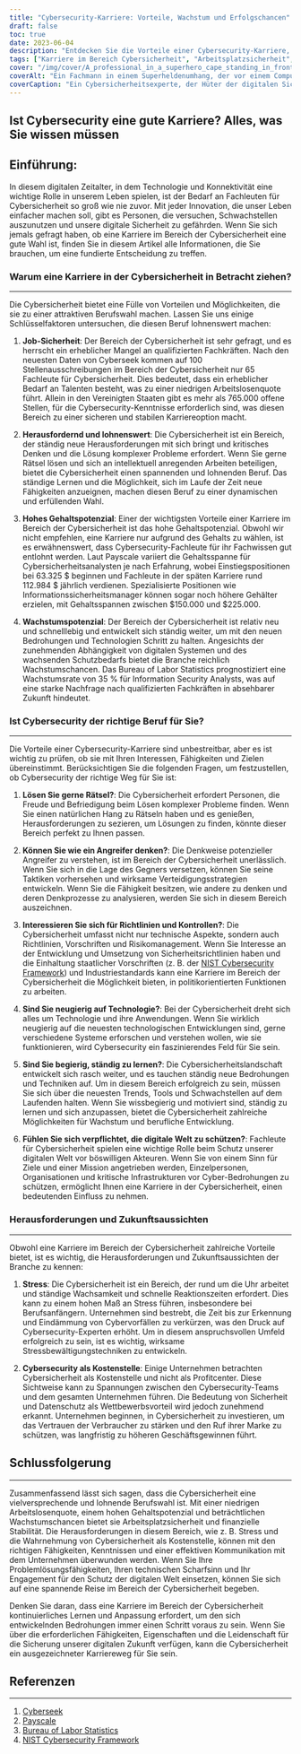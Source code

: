 ```yaml
---
title: "Cybersecurity-Karriere: Vorteile, Wachstum und Erfolgschancen"
draft: false
toc: true
date: 2023-06-04
description: "Entdecken Sie die Vorteile einer Cybersecurity-Karriere, darunter Arbeitsplatzsicherheit, hohes Gehaltspotenzial und zahlreiche Wachstumschancen im digitalen Zeitalter."
tags: ["Karriere im Bereich Cybersicherheit", "Arbeitsplatzsicherheit", "hohes Gehaltspotenzial", "Wachstumschancen", "Cybersicherheitsberuf", "Cyber-Bedrohungen", "digitale Sicherheit", "Informationssicherheit", "Cybersicherheitsfähigkeiten", "Cybersicherheitsfachleute", "Cybersicherheitsnachfrage", "Cybersicherheitsindustrie", "Jobs im Bereich Cybersicherheit", "Ausblick auf die Cybersicherheit", "Herausforderungen der Cybersicherheit", "Belohnungen für Cybersicherheit", "Zukunft der Cybersicherheit", "Denkweise im Bereich der Cybersicherheit", "Cybersicherheitspolitik", "technologische Neugierde", "kontinuierliches Lernen", "Stressbewältigung", "Bedeutung der Cybersicherheit", "Wahrnehmung der Cybersicherheit", "digitaler Schutz", "Entwicklung von Fähigkeiten im Bereich der Cybersicherheit", "Sicherung der digitalen Welt", "sich entwickelnde Bedrohungen der Cybersicherheit", "Ruf der Marke Cybersicherheit", "wirtschaftliche Rentabilität"]
cover: "/img/cover/A_professional_in_a_superhero_cape_standing_in_front_of_a_computer.png"
coverAlt: "Ein Fachmann in einem Superheldenumhang, der vor einem Computerbildschirm mit einem Schild steht, das für Cybersicherheit steht."
coverCaption: "Ein Cybersicherheitsexperte, der Hüter der digitalen Sicherheit, ausgestattet mit einem Schutzschild gegen Cyberbedrohungen."
---
```


## Ist Cybersecurity eine gute Karriere? Alles, was Sie wissen müssen

Einführung:
-----------------
In diesem digitalen Zeitalter, in dem Technologie und Konnektivität eine wichtige Rolle in unserem Leben spielen, ist der Bedarf an Fachleuten für Cybersicherheit so groß wie nie zuvor. Mit jeder Innovation, die unser Leben einfacher machen soll, gibt es Personen, die versuchen, Schwachstellen auszunutzen und unsere digitale Sicherheit zu gefährden. Wenn Sie sich jemals gefragt haben, ob eine Karriere im Bereich der Cybersicherheit eine gute Wahl ist, finden Sie in diesem Artikel alle Informationen, die Sie brauchen, um eine fundierte Entscheidung zu treffen.

### Warum eine Karriere in der Cybersicherheit in Betracht ziehen?
-----------------
Die Cybersicherheit bietet eine Fülle von Vorteilen und Möglichkeiten, die sie zu einer attraktiven Berufswahl machen. Lassen Sie uns einige Schlüsselfaktoren untersuchen, die diesen Beruf lohnenswert machen:

1. **Job-Sicherheit**: Der Bereich der Cybersicherheit ist sehr gefragt, und es herrscht ein erheblicher Mangel an qualifizierten Fachkräften. Nach den neuesten Daten von Cyberseek kommen auf 100 Stellenausschreibungen im Bereich der Cybersicherheit nur 65 Fachleute für Cybersicherheit. Dies bedeutet, dass ein erheblicher Bedarf an Talenten besteht, was zu einer niedrigen Arbeitslosenquote führt. Allein in den Vereinigten Staaten gibt es mehr als 765.000 offene Stellen, für die Cybersecurity-Kenntnisse erforderlich sind, was diesen Bereich zu einer sicheren und stabilen Karriereoption macht.

2. **Herausfordernd und lohnenswert**: Die Cybersicherheit ist ein Bereich, der ständig neue Herausforderungen mit sich bringt und kritisches Denken und die Lösung komplexer Probleme erfordert. Wenn Sie gerne Rätsel lösen und sich an intellektuell anregenden Arbeiten beteiligen, bietet die Cybersicherheit einen spannenden und lohnenden Beruf. Das ständige Lernen und die Möglichkeit, sich im Laufe der Zeit neue Fähigkeiten anzueignen, machen diesen Beruf zu einer dynamischen und erfüllenden Wahl.

3. **Hohes Gehaltspotenzial**: Einer der wichtigsten Vorteile einer Karriere im Bereich der Cybersicherheit ist das hohe Gehaltspotenzial. Obwohl wir nicht empfehlen, eine Karriere nur aufgrund des Gehalts zu wählen, ist es erwähnenswert, dass Cybersecurity-Fachleute für ihr Fachwissen gut entlohnt werden. Laut Payscale variiert die Gehaltsspanne für Cybersicherheitsanalysten je nach Erfahrung, wobei Einstiegspositionen bei 63.325 $ beginnen und Fachleute in der späten Karriere rund 112.984 $ jährlich verdienen. Spezialisierte Positionen wie Informationssicherheitsmanager können sogar noch höhere Gehälter erzielen, mit Gehaltsspannen zwischen $150.000 und $225.000.

4. **Wachstumspotenzial**: Der Bereich der Cybersicherheit ist relativ neu und schnelllebig und entwickelt sich ständig weiter, um mit den neuen Bedrohungen und Technologien Schritt zu halten. Angesichts der zunehmenden Abhängigkeit von digitalen Systemen und des wachsenden Schutzbedarfs bietet die Branche reichlich Wachstumschancen. Das Bureau of Labor Statistics prognostiziert eine Wachstumsrate von 35 % für Information Security Analysts, was auf eine starke Nachfrage nach qualifizierten Fachkräften in absehbarer Zukunft hindeutet.

### Ist Cybersecurity der richtige Beruf für Sie?
-----------------
Die Vorteile einer Cybersecurity-Karriere sind unbestreitbar, aber es ist wichtig zu prüfen, ob sie mit Ihren Interessen, Fähigkeiten und Zielen übereinstimmt. Berücksichtigen Sie die folgenden Fragen, um festzustellen, ob Cybersecurity der richtige Weg für Sie ist:

1. **Lösen Sie gerne Rätsel?**: Die Cybersicherheit erfordert Personen, die Freude und Befriedigung beim Lösen komplexer Probleme finden. Wenn Sie einen natürlichen Hang zu Rätseln haben und es genießen, Herausforderungen zu sezieren, um Lösungen zu finden, könnte dieser Bereich perfekt zu Ihnen passen.

2. **Können Sie wie ein Angreifer denken?**: Die Denkweise potenzieller Angreifer zu verstehen, ist im Bereich der Cybersicherheit unerlässlich. Wenn Sie sich in die Lage des Gegners versetzen, können Sie seine Taktiken vorhersehen und wirksame Verteidigungsstrategien entwickeln. Wenn Sie die Fähigkeit besitzen, wie andere zu denken und deren Denkprozesse zu analysieren, werden Sie sich in diesem Bereich auszeichnen.

3. **Interessieren Sie sich für Richtlinien und Kontrollen?**: Die Cybersicherheit umfasst nicht nur technische Aspekte, sondern auch Richtlinien, Vorschriften und Risikomanagement. Wenn Sie Interesse an der Entwicklung und Umsetzung von Sicherheitsrichtlinien haben und die Einhaltung staatlicher Vorschriften (z. B. der [NIST Cybersecurity Framework](https://www.nist.gov/cyberframework)) und Industriestandards kann eine Karriere im Bereich der Cybersicherheit die Möglichkeit bieten, in politikorientierten Funktionen zu arbeiten.

4. **Sind Sie neugierig auf Technologie?**: Bei der Cybersicherheit dreht sich alles um Technologie und ihre Anwendungen. Wenn Sie wirklich neugierig auf die neuesten technologischen Entwicklungen sind, gerne verschiedene Systeme erforschen und verstehen wollen, wie sie funktionieren, wird Cybersecurity ein faszinierendes Feld für Sie sein.

5. **Sind Sie begierig, ständig zu lernen?**: Die Cybersicherheitslandschaft entwickelt sich rasch weiter, und es tauchen ständig neue Bedrohungen und Techniken auf. Um in diesem Bereich erfolgreich zu sein, müssen Sie sich über die neuesten Trends, Tools und Schwachstellen auf dem Laufenden halten. Wenn Sie wissbegierig und motiviert sind, ständig zu lernen und sich anzupassen, bietet die Cybersicherheit zahlreiche Möglichkeiten für Wachstum und berufliche Entwicklung.

6. **Fühlen Sie sich verpflichtet, die digitale Welt zu schützen?**: Fachleute für Cybersicherheit spielen eine wichtige Rolle beim Schutz unserer digitalen Welt vor böswilligen Akteuren. Wenn Sie von einem Sinn für Ziele und einer Mission angetrieben werden, Einzelpersonen, Organisationen und kritische Infrastrukturen vor Cyber-Bedrohungen zu schützen, ermöglicht Ihnen eine Karriere in der Cybersicherheit, einen bedeutenden Einfluss zu nehmen.

### Herausforderungen und Zukunftsaussichten
-----------------
Obwohl eine Karriere im Bereich der Cybersicherheit zahlreiche Vorteile bietet, ist es wichtig, die Herausforderungen und Zukunftsaussichten der Branche zu kennen:

1. **Stress**: Die Cybersicherheit ist ein Bereich, der rund um die Uhr arbeitet und ständige Wachsamkeit und schnelle Reaktionszeiten erfordert. Dies kann zu einem hohen Maß an Stress führen, insbesondere bei Berufsanfängern. Unternehmen sind bestrebt, die Zeit bis zur Erkennung und Eindämmung von Cybervorfällen zu verkürzen, was den Druck auf Cybersecurity-Experten erhöht. Um in diesem anspruchsvollen Umfeld erfolgreich zu sein, ist es wichtig, wirksame Stressbewältigungstechniken zu entwickeln.

2. **Cybersecurity als Kostenstelle**: Einige Unternehmen betrachten Cybersicherheit als Kostenstelle und nicht als Profitcenter. Diese Sichtweise kann zu Spannungen zwischen den Cybersecurity-Teams und dem gesamten Unternehmen führen. Die Bedeutung von Sicherheit und Datenschutz als Wettbewerbsvorteil wird jedoch zunehmend erkannt. Unternehmen beginnen, in Cybersicherheit zu investieren, um das Vertrauen der Verbraucher zu stärken und den Ruf ihrer Marke zu schützen, was langfristig zu höheren Geschäftsgewinnen führt.

## Schlussfolgerung
-----------------
Zusammenfassend lässt sich sagen, dass die Cybersicherheit eine vielversprechende und lohnende Berufswahl ist. Mit einer niedrigen Arbeitslosenquote, einem hohen Gehaltspotenzial und beträchtlichen Wachstumschancen bietet sie Arbeitsplatzsicherheit und finanzielle Stabilität. Die Herausforderungen in diesem Bereich, wie z. B. Stress und die Wahrnehmung von Cybersicherheit als Kostenstelle, können mit den richtigen Fähigkeiten, Kenntnissen und einer effektiven Kommunikation mit dem Unternehmen überwunden werden. Wenn Sie Ihre Problemlösungsfähigkeiten, Ihren technischen Scharfsinn und Ihr Engagement für den Schutz der digitalen Welt einsetzen, können Sie sich auf eine spannende Reise im Bereich der Cybersicherheit begeben.

Denken Sie daran, dass eine Karriere im Bereich der Cybersicherheit kontinuierliches Lernen und Anpassung erfordert, um den sich entwickelnden Bedrohungen immer einen Schritt voraus zu sein. Wenn Sie über die erforderlichen Fähigkeiten, Eigenschaften und die Leidenschaft für die Sicherung unserer digitalen Zukunft verfügen, kann die Cybersicherheit ein ausgezeichneter Karriereweg für Sie sein.

## Referenzen
-----------------
1. [Cyberseek](https://www.cyberseek.org/)
2. [Payscale](https://www.payscale.com/)
3. [Bureau of Labor Statistics](https://www.bls.gov/ooh/computer-and-information-technology/information-security-analysts.htm)
4. [NIST Cybersecurity Framework](https://www.nist.gov/cyberframework)
